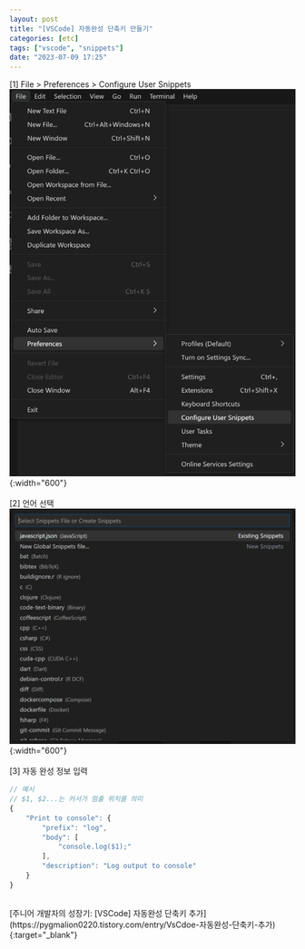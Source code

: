 ```yaml
---
layout: post
title: "[VSCode] 자동완성 단축키 만들기"
categories: [etc]
tags: ["vscode", "snippets"]
date: "2023-07-09 17:25"
---
```


[1\] File > Preferences > Configure User Snippets<br>
![vscode-custom-snippets-1](/assets/img/posts/vscode-custom-snippets-1.png){:width="600"}<br>
<br>
[2\] 언어 선택<br>
![vscode-custom-snippets-2](/assets/img/posts/vscode-custom-snippets-2.png){:width="600"}<br>
<br>
[3\] 자동 완성 정보 입력
```javascript
// 예시
// $1, $2...는 커서가 멈출 위치를 의미
{
	"Print to console": {
		"prefix": "log",
		"body": [
			"console.log($1);"
		],
		"description": "Log output to console"
	}
}
```
<br>
[주니어 개발자의 성장기: [VSCode] 자동완성 단축키 추가](https://pygmalion0220.tistory.com/entry/VsCdoe-자동완성-단축키-추가){:target="_blank"}